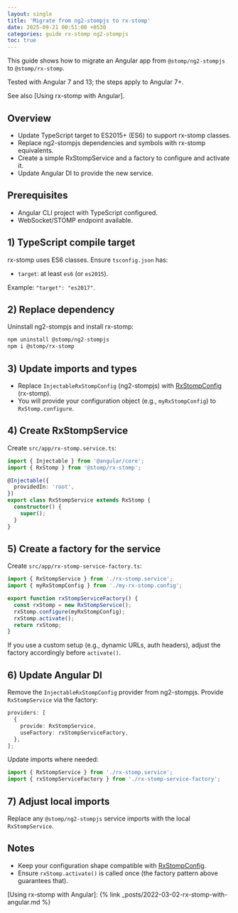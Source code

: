 ```yaml
---
layout: single
title: 'Migrate from ng2-stompjs to rx-stomp'
date: 2025-09-21 00:51:00 +0530
categories: guide rx-stomp ng2-stompjs
toc: true
---
```


This guide shows how to migrate an Angular app from `@stomp/ng2-stompjs` to `@stomp/rx-stomp`.

Tested with Angular 7 and 13; the steps apply to Angular 7+.

See also [Using rx-stomp with Angular].

## Overview

- Update TypeScript target to ES2015+ (ES6) to support rx-stomp classes.
- Replace ng2-stompjs dependencies and symbols with rx-stomp equivalents.
- Create a simple RxStompService and a factory to configure and activate it.
- Update Angular DI to provide the new service.

## Prerequisites

- Angular CLI project with TypeScript configured.
- WebSocket/STOMP endpoint available.

## 1) TypeScript compile target

rx-stomp uses ES6 classes. Ensure `tsconfig.json` has:

- `target`: at least `es6` (or `es2015`).

Example: `"target": "es2017"`.

## 2) Replace dependency

Uninstall ng2-stompjs and install rx-stomp:

```bash
npm uninstall @stomp/ng2-stompjs
npm i @stomp/rx-stomp
```

## 3) Update imports and types

- Replace `InjectableRxStompConfig` (ng2-stompjs) with [RxStompConfig] (rx-stomp).
- You will provide your configuration object (e.g., `myRxStompConfig`) to `RxStomp.configure`.

## 4) Create RxStompService

Create `src/app/rx-stomp.service.ts`:

```typescript
import { Injectable } from '@angular/core';
import { RxStomp } from '@stomp/rx-stomp';

@Injectable({
  providedIn: 'root',
})
export class RxStompService extends RxStomp {
  constructor() {
    super();
  }
}
```

## 5) Create a factory for the service

Create `src/app/rx-stomp-service-factory.ts`:

```typescript
import { RxStompService } from './rx-stomp.service';
import { myRxStompConfig } from './my-rx-stomp.config';

export function rxStompServiceFactory() {
  const rxStomp = new RxStompService();
  rxStomp.configure(myRxStompConfig);
  rxStomp.activate();
  return rxStomp;
}
```

If you use a custom setup (e.g., dynamic URLs, auth headers), adjust the factory accordingly before `activate()`.

## 6) Update Angular DI

Remove the `InjectableRxStompConfig` provider from ng2-stompjs. Provide `RxStompService` via the factory:

```typescript
providers: [
  {
    provide: RxStompService,
    useFactory: rxStompServiceFactory,
  },
];
```

Update imports where needed:

```typescript
import { RxStompService } from './rx-stomp.service';
import { rxStompServiceFactory } from './rx-stomp-service-factory';
```

## 7) Adjust local imports

Replace any `@stomp/ng2-stompjs` service imports with the local `RxStompService`.

## Notes

- Keep your configuration shape compatible with [RxStompConfig].
- Ensure `rxStomp.activate()` is called once (the factory pattern above guarantees that).

[rx-stomp]: /api-docs/latest/classes/RxStomp.html
[RxStompConfig]: /api-docs/latest/classes/RxStompConfig.html
[Using rx-stomp with Angular]: {% link _posts/2022-03-02-rx-stomp-with-angular.md %}
